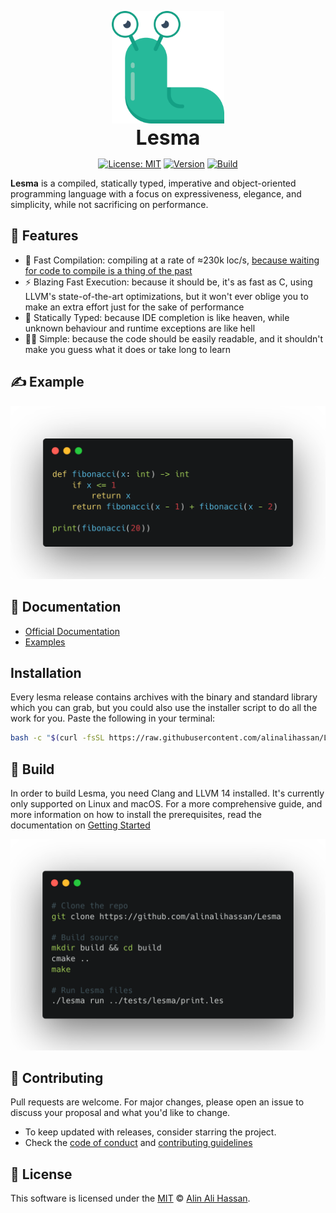 <p align="center">
<img src="docs/static/img/logo.svg" height="180px" style="height: 180px" alt="Lesma Programming Language" title="Lesma Programming Language">
<br><b style="font-size: 32px;">Lesma</b>
</p>

<div align="center">

[![License: MIT](https://img.shields.io/github/license/alinalihassan/Lesma?color=brightgreen)](https://github.com/alinalihassan/Lesma/blob/main/LICENSE.txt)
[![Version](https://img.shields.io/github/v/release/alinalihassan/Lesma?color=brightgreen)](https://github.com/alinalihassan/Lesma/releases)
[![Build](https://img.shields.io/github/workflow/status/alinalihassan/Lesma/Build)](https://github.com/alinalihassan/Lesma/actions/workflows/ci.yaml)

</div>

**Lesma** is a compiled, statically typed, imperative and object-oriented programming language with a focus on expressiveness, elegance, and simplicity, while not sacrificing on performance.

## 📝 Features
- 🚀 Fast Compilation: compiling at a rate of ≈230k loc/s, [because waiting for code to compile is a thing of the past](https://xkcd.com/303/)
- ⚡ Blazing Fast Execution: because it should be, it's as fast as C, using LLVM's state-of-the-art optimizations, but it won't ever oblige you to make an extra effort just for the sake of performance
- 🔬 Statically Typed: because IDE completion is like heaven, while unknown behaviour and runtime exceptions are like hell
- 🧑‍🎨 Simple: because the code should be easily readable, and it shouldn't make you guess what it does or take long to learn

## ✍️ Example

![Sample Program](imgs/sample.png)

## 📖 Documentation

- [Official Documentation](https://lesma-lang.com/)
- [Examples](https://github.com/alinalihassan/Lesma/blob/main/tests/lesma)

## Installation

Every lesma release contains archives with the binary and standard library which you can grab,
but you could also use the installer script to do all the work for you. Paste the following in your terminal:

```bash
bash -c "$(curl -fsSL https://raw.githubusercontent.com/alinalihassan/Lesma/main/scripts/get-lesma.sh)"
```

## 🔧 Build

In order to build Lesma, you need Clang and LLVM 14 installed. It's currently only supported on Linux and macOS.
For a more comprehensive guide, and more information on how to install the prerequisites,
read the documentation on [Getting Started](https://lesma-lang.com/docs/introduction/getting-started)

![CLI Commands](imgs/cli_commands.png)

## 💬 Contributing

Pull requests are welcome. For major changes, please open an issue to discuss your proposal and what you'd like to change.
- To keep updated with releases, consider starring the project.
- Check the [code of conduct](CODE_OF_CONDUCT.md) and [contributing guidelines](CONTRIBUTING.md)

## 📎 License
This software is licensed under the [MIT](https://github.com/alinalihassan/Lesma/blob/main/LICENSE.txt) © [Alin Ali Hassan](https://github.com/alinalihassan).